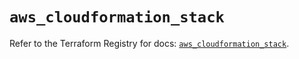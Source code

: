 # `aws_cloudformation_stack`

Refer to the Terraform Registry for docs: [`aws_cloudformation_stack`](https://registry.terraform.io/providers/hashicorp/aws/5.70.0/docs/resources/cloudformation_stack).
